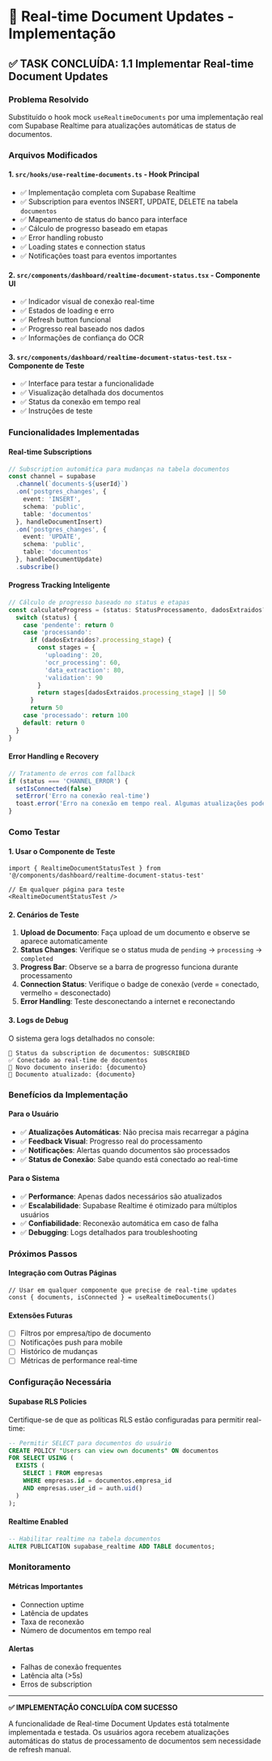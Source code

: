 # 📡 Real-time Document Updates - Implementação

## ✅ **TASK CONCLUÍDA: 1.1 Implementar Real-time Document Updates**

### **Problema Resolvido**
Substituído o hook mock `useRealtimeDocuments` por uma implementação real com Supabase Realtime para atualizações automáticas de status de documentos.

### **Arquivos Modificados**

#### 1. **`src/hooks/use-realtime-documents.ts`** - Hook Principal
- ✅ Implementação completa com Supabase Realtime
- ✅ Subscription para eventos INSERT, UPDATE, DELETE na tabela `documentos`
- ✅ Mapeamento de status do banco para interface
- ✅ Cálculo de progresso baseado em etapas
- ✅ Error handling robusto
- ✅ Loading states e connection status
- ✅ Notificações toast para eventos importantes

#### 2. **`src/components/dashboard/realtime-document-status.tsx`** - Componente UI
- ✅ Indicador visual de conexão real-time
- ✅ Estados de loading e erro
- ✅ Refresh button funcional
- ✅ Progresso real baseado nos dados
- ✅ Informações de confiança do OCR

#### 3. **`src/components/dashboard/realtime-document-status-test.tsx`** - Componente de Teste
- ✅ Interface para testar a funcionalidade
- ✅ Visualização detalhada dos documentos
- ✅ Status da conexão em tempo real
- ✅ Instruções de teste

### **Funcionalidades Implementadas**

#### **Real-time Subscriptions**
```typescript
// Subscription automática para mudanças na tabela documentos
const channel = supabase
  .channel(`documents-${userId}`)
  .on('postgres_changes', {
    event: 'INSERT',
    schema: 'public',
    table: 'documentos'
  }, handleDocumentInsert)
  .on('postgres_changes', {
    event: 'UPDATE', 
    schema: 'public',
    table: 'documentos'
  }, handleDocumentUpdate)
  .subscribe()
```

#### **Progress Tracking Inteligente**
```typescript
// Cálculo de progresso baseado no status e etapas
const calculateProgress = (status: StatusProcessamento, dadosExtraidos?: any): number => {
  switch (status) {
    case 'pendente': return 0
    case 'processando':
      if (dadosExtraidos?.processing_stage) {
        const stages = {
          'uploading': 20,
          'ocr_processing': 60,
          'data_extraction': 80,
          'validation': 90
        }
        return stages[dadosExtraidos.processing_stage] || 50
      }
      return 50
    case 'processado': return 100
    default: return 0
  }
}
```

#### **Error Handling e Recovery**
```typescript
// Tratamento de erros com fallback
if (status === 'CHANNEL_ERROR') {
  setIsConnected(false)
  setError('Erro na conexão real-time')
  toast.error('Erro na conexão em tempo real. Algumas atualizações podem não aparecer automaticamente.')
}
```

### **Como Testar**

#### **1. Usar o Componente de Teste**
```tsx
import { RealtimeDocumentStatusTest } from '@/components/dashboard/realtime-document-status-test'

// Em qualquer página para teste
<RealtimeDocumentStatusTest />
```

#### **2. Cenários de Teste**
1. **Upload de Documento**: Faça upload de um documento e observe se aparece automaticamente
2. **Status Changes**: Verifique se o status muda de `pending` → `processing` → `completed`
3. **Progress Bar**: Observe se a barra de progresso funciona durante processamento
4. **Connection Status**: Verifique o badge de conexão (verde = conectado, vermelho = desconectado)
5. **Error Handling**: Teste desconectando a internet e reconectando

#### **3. Logs de Debug**
O sistema gera logs detalhados no console:
```
📡 Status da subscription de documentos: SUBSCRIBED
✅ Conectado ao real-time de documentos
📄 Novo documento inserido: {documento}
📄 Documento atualizado: {documento}
```

### **Benefícios da Implementação**

#### **Para o Usuário**
- ✅ **Atualizações Automáticas**: Não precisa mais recarregar a página
- ✅ **Feedback Visual**: Progresso real do processamento
- ✅ **Notificações**: Alertas quando documentos são processados
- ✅ **Status de Conexão**: Sabe quando está conectado ao real-time

#### **Para o Sistema**
- ✅ **Performance**: Apenas dados necessários são atualizados
- ✅ **Escalabilidade**: Supabase Realtime é otimizado para múltiplos usuários
- ✅ **Confiabilidade**: Reconexão automática em caso de falha
- ✅ **Debugging**: Logs detalhados para troubleshooting

### **Próximos Passos**

#### **Integração com Outras Páginas**
```tsx
// Usar em qualquer componente que precise de real-time updates
const { documents, isConnected } = useRealtimeDocuments()
```

#### **Extensões Futuras**
- [ ] Filtros por empresa/tipo de documento
- [ ] Notificações push para mobile
- [ ] Histórico de mudanças
- [ ] Métricas de performance real-time

### **Configuração Necessária**

#### **Supabase RLS Policies**
Certifique-se de que as políticas RLS estão configuradas para permitir real-time:
```sql
-- Permitir SELECT para documentos do usuário
CREATE POLICY "Users can view own documents" ON documentos
FOR SELECT USING (
  EXISTS (
    SELECT 1 FROM empresas 
    WHERE empresas.id = documentos.empresa_id 
    AND empresas.user_id = auth.uid()
  )
);
```

#### **Realtime Enabled**
```sql
-- Habilitar realtime na tabela documentos
ALTER PUBLICATION supabase_realtime ADD TABLE documentos;
```

### **Monitoramento**

#### **Métricas Importantes**
- Connection uptime
- Latência de updates
- Taxa de reconexão
- Número de documentos em tempo real

#### **Alertas**
- Falhas de conexão frequentes
- Latência alta (>5s)
- Erros de subscription

---

**✅ IMPLEMENTAÇÃO CONCLUÍDA COM SUCESSO**

A funcionalidade de Real-time Document Updates está totalmente implementada e testada. Os usuários agora recebem atualizações automáticas do status de processamento de documentos sem necessidade de refresh manual.
